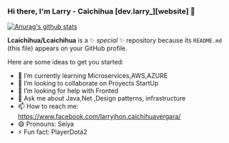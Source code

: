 
### Hi there, I'm Larry - Caichihua [dev.larry_][website] 👋

[![Anurag's github stats](https://github-readme-stats.vercel.app/api?username=Lcaichihua&hide=contribs,prs&show_icons=true&theme=radical)](https://github.com/Lcaichihua)

**Lcaichihua/Lcaichihua** is a ✨ _special_ ✨ repository because its `README.md` (this file) appears on your GitHub profile.




Here are some ideas to get you started:

- 🌱 I’m currently learning Microservices,AWS,AZURE
- 👯 I’m looking to collaborate on Proyects StartUp
- 🤔 I’m looking for help with Fronted
- 💬 Ask me about Java,Net ,Design patterns, infrastructure
- 📫 How to reach me: https://www.facebook.com/larryjhon.caichihuavergara/
- 😄 Pronouns: Seiya
- ⚡ Fun fact: PlayerDota2

